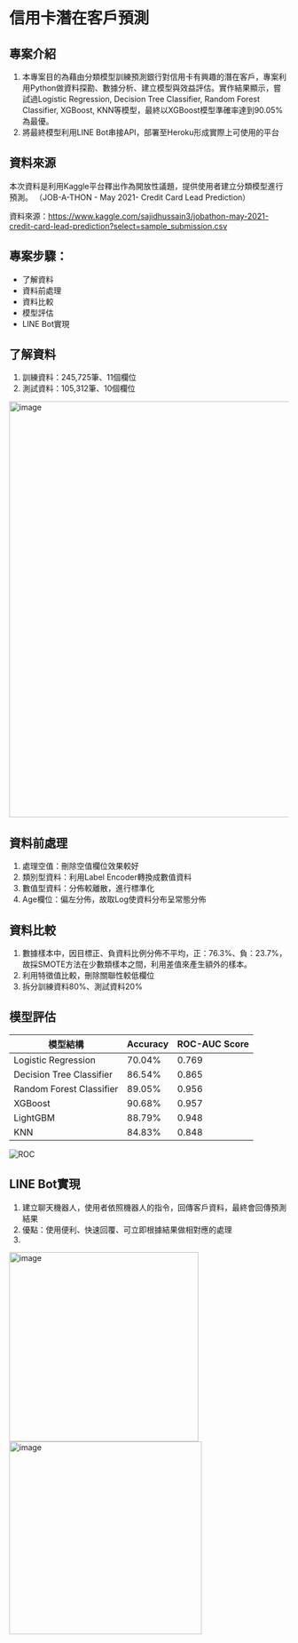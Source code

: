 # 信用卡潛在客戶預測
## 專案介紹

1. 本專案目的為藉由分類模型訓練預測銀行對信用卡有興趣的潛在客戶，專案利用Python做資料探勘、數據分析、建立模型與效益評估。實作結果顯示，嘗試過Logistic Regression, Decision Tree Classifier, Random Forest Classifier, XGBoost, KNN等模型，最終以XGBoost模型準確率達到90.05%為最優。
2. 將最終模型利用LINE Bot串接API，部署至Heroku形成實際上可使用的平台

## 資料來源

本次資料是利用Kaggle平台釋出作為開放性議題，提供使用者建立分類模型進行預測。
（JOB-A-THON - May 2021- Credit Card Lead Prediction）

資料來源：https://www.kaggle.com/sajidhussain3/jobathon-may-2021-credit-card-lead-prediction?select=sample_submission.csv

## 專案步驟：

- 了解資料
- 資料前處理
- 資料比較
- 模型評估
- LINE Bot實現

## 了解資料

1. 訓練資料：245,725筆、11個欄位
2. 測試資料：105,312筆、10個欄位
<img width="749" alt="image" src="https://user-images.githubusercontent.com/81677812/128292795-1c32abc7-bcbd-4b3a-a69b-f5fb6cdc55a8.png">

## 資料前處理

1. 處理空值：刪除空值欄位效果較好
2. 類別型資料：利用Label Encoder轉換成數值資料
3. 數值型資料：分佈較離散，進行標準化
4. Age欄位：偏左分佈，故取Log使資料分布呈常態分佈

## 資料比較

1. 數據樣本中，因目標正、負資料比例分佈不平均，正：76.3%、負：23.7%，故採SMOTE方法在少數類樣本之間，利用差值來產生額外的樣本。
2. 利用特徵值比較，刪除關聯性較低欄位
3. 拆分訓練資料80%、測試資料20%

## 模型評估

|         模型結構          |  Accuracy | ROC-AUC Score |
| -------------------------|-----------|---------------|
|    Logistic Regression   |   70.04%  |      0.769    |
| Decision Tree Classifier |   86.54%  |      0.865    |
| Random Forest Classifier |   89.05%  |      0.956    |
|          XGBoost         |   90.68%  |      0.957    |
|          LightGBM        |   88.79%  |      0.948    |
|            KNN           |   84.83%  |      0.848    |


![ROC](https://user-images.githubusercontent.com/81677812/129683855-41307751-ee33-4fe7-a085-ce409c3cb916.png)


## LINE Bot實現
1. 建立聊天機器人，使用者依照機器人的指令，回傳客戶資料，最終會回傳預測結果
2. 優點：使用便利、快速回覆、可立即根據結果做相對應的處理
3. 
<img width="341" alt="image" src="https://user-images.githubusercontent.com/81677812/128297888-e221daba-e9c8-4c03-9385-032177c85b61.png">

<img width="347" alt="image" src="https://user-images.githubusercontent.com/81677812/128297963-bb8d6dc5-05b1-4990-beb9-788243c86ab3.png">



